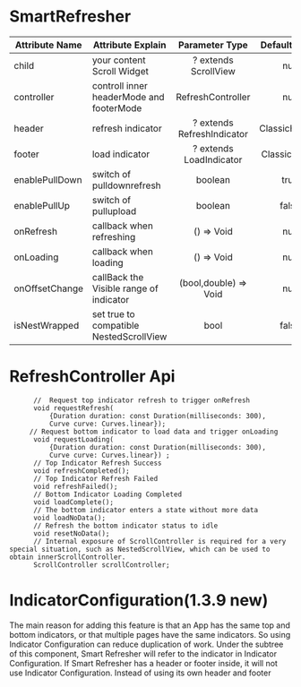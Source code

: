 
# SmartRefresher

| Attribute Name     |     Attribute Explain     | Parameter Type | Default Value  | requirement |
|---------|--------------------------|:-----:|:-----:|:-----:|
| child      | your content Scroll Widget   | ? extends ScrollView   |   null |  necessary |
| controller | controll inner headerMode and footerMode  | RefreshController | null | necessary |
| header | refresh indicator  | ? extends RefreshIndicator  | ClassicHeader | optional|
| footer | load indicator     | ? extends LoadIndicator | ClassicFooter | optional |
| enablePullDown | switch of pulldownrefresh     | boolean | true | optional |
| enablePullUp |   switch of pullupload | boolean | false | optional |
| onRefresh | callback when refreshing  | () => Void | null | optional |
| onLoading | callback when loading   | () => Void | null | optional |
| onOffsetChange | callBack the Visible range of indicator  | (bool,double) => Void | null | optional |
| isNestWrapped | set true to compatible NestedScrollView | bool | false | optional |


# RefreshController Api

```
      //  Request top indicator refresh to trigger onRefresh
      void requestRefresh(
          {Duration duration: const Duration(milliseconds: 300),
          Curve curve: Curves.linear});
     // Request bottom indicator to load data and trigger onLoading
      void requestLoading(
          {Duration duration: const Duration(milliseconds: 300),
          Curve curve: Curves.linear}) ;
      // Top Indicator Refresh Success
      void refreshCompleted();
      // Top Indicator Refresh Failed
      void refreshFailed();
      // Bottom Indicator Loading Completed
      void loadComplete();
      // The bottom indicator enters a state without more data
      void loadNoData();
      // Refresh the bottom indicator status to idle
      void resetNoData();
      // Internal exposure of ScrollController is required for a very special situation, such as NestedScrollView, which can be used to obtain innerScrollController.
      ScrollController scrollController;

```

# IndicatorConfiguration(1.3.9 new)
The main reason for adding this feature is that an App has the same top and bottom indicators, or that multiple pages have the same indicators. So using Indicator Configuration can reduce duplication of work.
Under the subtree of this component, Smart Refresher will refer to the indicator in Indicator Configuration. If Smart Refresher has a header or footer inside, it will not use Indicator Configuration.
Instead of using its own header and footer